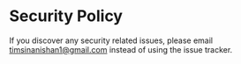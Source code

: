 # Security Policy

If you discover any security related issues, please email timsinanishan1@gmail.com instead of using the issue tracker.
